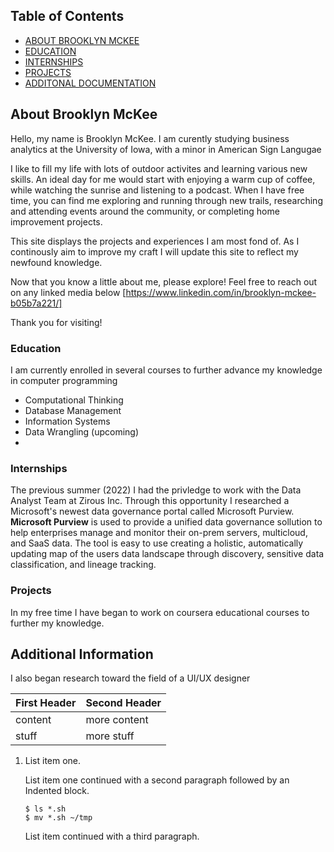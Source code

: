 ## Table of Contents
- [ABOUT BROOKLYN MCKEE](#About-Brooklyn-McKee)
- [EDUCATION](#Education)
- [INTERNSHIPS](#Internships)
- [PROJECTS](#Projects)
- [ADDITONAL DOCUMENTATION](#Additional-Informations)


## About Brooklyn McKee

Hello, my name is Brooklyn McKee. I am curently studying business analytics at the University of Iowa, with a minor in American Sign Langugae

I like to fill my life with lots of outdoor activites and learning various new skills. An ideal day for me would start with enjoying a warm cup of coffee, while watching the sunrise and listening to a podcast. When I have free time, you can find me exploring and running through new trails, researching and attending events around the community, or completing home improvement projects.

This site displays the projects and experiences I am most fond of. As I continously aim to improve my craft I will update this site to reflect my newfound knowledge.

Now that you know a little about me, please explore! Feel free to reach out on any linked media below
[https://www.linkedin.com/in/brooklyn-mckee-b05b7a221/]


Thank you for visiting!


### Education

I am currently enrolled in several courses to further advance my knowledge in computer programming
  - Computational Thinking
  - Database Management
  - Information Systems
  - Data Wrangling (upcoming)
  - 


### Internships
The previous summer (2022) I had the privledge to work with the Data Analyst Team at Zirous Inc. Through this opportunity I researched a Microsoft's newest data governance portal called Microsoft Purview. **Microsoft Purview** is used to provide a unified data governance sollution to help enterprises manage and monitor their on-prem servers, multicloud, and SaaS data. The tool is easy to use creating a holistic, automatically updating map of the users data landscape through discovery, sensitive data classification, and lineage tracking. 


### Projects
In my free time I have began to work on coursera educational courses to further my knowledge.


## Additional Information
I also began research toward the field of a UI/UX designer


First Header | Second Header
-------------|-------------
content | more content
stuff | more stuff




1.  List item one.

    List item one continued with a second paragraph followed by an
    Indented block.

        $ ls *.sh
        $ mv *.sh ~/tmp

    List item continued with a third paragraph.





